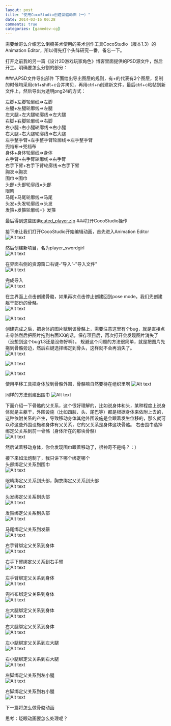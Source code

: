 ```yaml
---
layout: post
title: "使用CocoStudio创建骨骼动画（一）"
date: 2014-03-16 00:28
comments: true
categories: [gamedev-cg]
---
```


需要给哥么介绍怎么倒腾美术使用的美术创作工具CocoStudio（版本1.3）的Animation Editor，所以得先打个头阵研究一番，备忘一下。

<!-- more -->

打开之前我的另一篇《设计2D游戏玩家角色》博客里面提供的PSD源文件，然后开工。明确要怎么分割的部分：<br>

###从PSD文件导出部件
下面给出导出图层的规则，有+的代表有2个图层，复制的时候均采用ctrl+shift+c合并拷贝，再用ctrl+n创建新文件，最后ctrl+c粘帖到新文件上，然后导出为透明png24的方式：

左脚+左脚轮廓线=>左脚<br>
左腿+左腿轮廓线=>左腿<br>
左大腿+左大腿轮廓线=>左大腿<br>
右脚+右脚轮廓线=>右脚<br>
右小腿+右小腿轮廓线=>右小腿<br>
右大腿+右大腿轮廓线=>右大腿<br>
左手整手臂+左手整手臂轮廓线=>左手整手臂<br>
兜裆布=>兜裆布<br>
身体+身体轮廓线=>身体<br>
右手臂+右手臂轮廓线=>右手臂<br>
右手下臂+右手下臂轮廓线=>右手下臂<br>
胸衣=>胸衣<br>
围巾=>围巾<br>
头部+头部轮廓线=头部<br>
眼睛<br>
马尾+马尾轮廓线=>马尾<br>
头发+头发轮廓线=>头发<br>
发箍+发箍轮廓线=》发箍<br>

最后得到这些图素<a href="http://pan.baidu.com/s/1bnzlv9X" target=_BLANK>cuted_player.zip</a>
###打开CocoStudio操作

接下来让我们打开CocoStudio开始编辑动画，首先进入Animation Editor<br>
![Alt text](/images/evoup/cocostudio_bone_animation/01.png)

然后创建新项目，名为player_swordgirl<br>
![Alt text](/images/evoup/cocostudio_bone_animation/02.png)

在界面右侧的资源窗口右键-“导入”-"导入文件"<br>
![Alt text](/images/evoup/cocostudio_bone_animation/03.png)

完成导入<br>
![Alt text](/images/evoup/cocostudio_bone_animation/04.png)

在主界面上点击创建骨骼，如果再次点击停止创建回到pose mode。我们先创建躯干部份的骨骼。<br>
![Alt text](/images/evoup/cocostudio_bone_animation/05.png)

![Alt text](/images/evoup/cocostudio_bone_animation/06.png)

创建完成之后，把身体的图片赋到该骨骼上，需要注意这里有个bug，就是直接点击骨骼然后把图片拖到右面XX的话，保存项目后，再次打开会发现图片消失了（没想到这个bug1.3还是没修好啊）。
规避这个问题的方法很简单，就是把图片先拖到骨骼旁边，然后右键选择绑定到骨头，这样就不会再消失了。<br>
![Alt text](/images/evoup/cocostudio_bone_animation/07.png)

![Alt text](/images/evoup/cocostudio_bone_animation/08.png)

![Alt text](/images/evoup/cocostudio_bone_animation/09.png)

使用平移工具把身体放到骨骼外围，骨骼嘛自然要待在组织里啊
![Alt text](/images/evoup/cocostudio_bone_animation/10.png)

同样的方法创建出围巾
![Alt text](/images/evoup/cocostudio_bone_animation/11.png)

下面介绍一下骨骼的父关系，这个很好理解的，比如说身体和头，某种程度上说身体就是主躯干，外围设施（比如四肢、头、尾巴等）都是根据身体来依附上去的，这种依附关系的产生，导致移动身体其他外围设施是会跟着发生位移的，那么就可以称这些外围设施和身体有父关系，它的父关系是身体这块骨骼。
右击围巾选择绑定父关系到前一骨骼（身体所在的那块骨骼）<br>
![Alt text](/images/evoup/cocostudio_bone_animation/12.png)

然后试着移动身体，你会发现围巾跟着移动了，很神奇不是吗？：）

接下来如法炮制了，我只讲下哪个绑定哪个<br>
头部绑定父关系到围巾<br>
![Alt text](/images/evoup/cocostudio_bone_animation/13.png)

眼睛绑定父关系到头部，胸衣绑定父关系到头部<br>
![Alt text](/images/evoup/cocostudio_bone_animation/14.png)

头发绑定父关系到头部<br>
![Alt text](/images/evoup/cocostudio_bone_animation/15.png)

发箍绑定父关系到头部<br>
![Alt text](/images/evoup/cocostudio_bone_animation/16.png)

马尾绑定父关系到发箍<br>
![Alt text](/images/evoup/cocostudio_bone_animation/17.png)

右手臂绑定父关系到身体<br>
![Alt text](/images/evoup/cocostudio_bone_animation/18.png)

右手下臂绑定父关系到右手臂<br>
![Alt text](/images/evoup/cocostudio_bone_animation/19.png)

左手臂绑定父关系到身体<br>
![Alt text](/images/evoup/cocostudio_bone_animation/20.png)

兜裆布绑定父关系到身体<br>
![Alt text](/images/evoup/cocostudio_bone_animation/21.png)

左大腿绑定父关系到身体<br>
![Alt text](/images/evoup/cocostudio_bone_animation/22.png)

右大腿绑定父关系到身体<br>
![Alt text](/images/evoup/cocostudio_bone_animation/23.png)

左小腿绑定父关系到左大腿<br>
![Alt text](/images/evoup/cocostudio_bone_animation/24.png)

右小腿绑定父关系到右大腿<br>
![Alt text](/images/evoup/cocostudio_bone_animation/25.png)

左脚绑定父关系到左小腿<br>
![Alt text](/images/evoup/cocostudio_bone_animation/26.png)

右脚绑定父关系到右小腿<br>
![Alt text](/images/evoup/cocostudio_bone_animation/27.png)

下一篇将怎么做骨骼动画

思考：眨眼动画要怎么处理呢？
